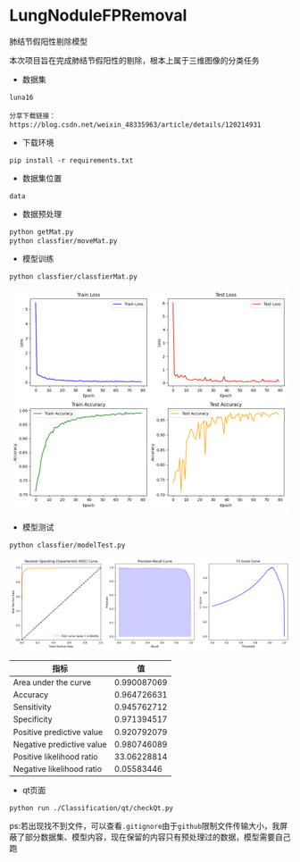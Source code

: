 # LungNoduleFPRemoval
肺结节假阳性剔除模型

本次项目旨在完成肺结节假阳性的剔除，根本上属于三维图像的分类任务

- 数据集
```
luna16

分享下载链接：https://blog.csdn.net/weixin_48335963/article/details/120214931
```

- 下载环境

```
pip install -r requirements.txt
```

- 数据集位置

```
data
```

- 数据预处理

```
python getMat.py
python classfier/moveMat.py
```

- 模型训练

```
python classfier/classfierMat.py
```
<img src="./Classification/classfier/training_results.png" alt="training_results" style="zoom:50%;" />

- 模型测试

```
python classfier/modelTest.py
```

<img src="./Classification/classfier/test_results/evaluation_plots.png" alt="evaluation_plots" style="zoom: 50%;" />

| 指标                      | 值          |
| ------------------------- | ----------- |
| Area under the curve      | 0.990087069 |
| Accuracy                  | 0.964726631 |
| Sensitivity               | 0.945762712 |
| Specificity               | 0.971394517 |
| Positive predictive value | 0.920792079 |
| Negative predictive value | 0.980746089 |
| Positive likelihood ratio | 33.06228814 |
| Negative likelihood ratio | 0.05583446  |

- qt页面

```
python run ./Classification/qt/checkQt.py
```

 ps:若出现找不到文件，可以查看`.gitignore`由于`github`限制文件传输大小，我屏蔽了部分数据集、模型内容，现在保留的内容只有预处理过的数据，模型需要自己跑